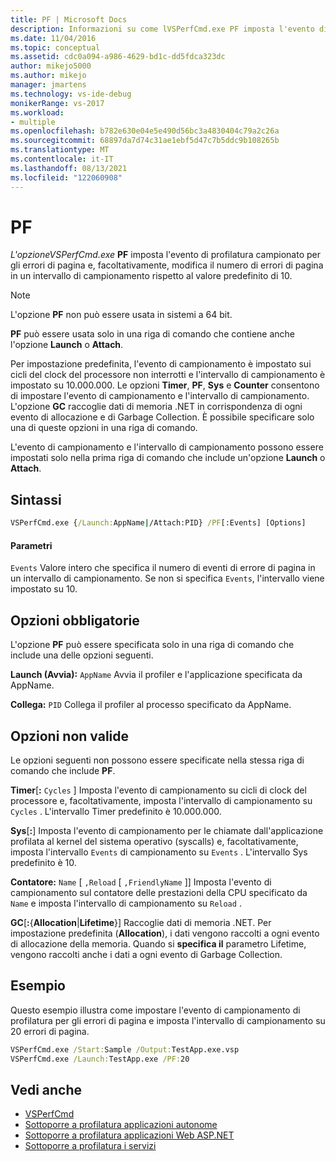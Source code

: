 ```yaml
---
title: PF | Microsoft Docs
description: Informazioni su come lVSPerfCmd.exe PF imposta l'evento di profilatura campionato per gli errori di pagina e modifica il numero di errori di pagina in un intervallo di campionamento.
ms.date: 11/04/2016
ms.topic: conceptual
ms.assetid: cdc0a094-a986-4629-bd1c-dd5fdca323dc
author: mikejo5000
ms.author: mikejo
manager: jmartens
ms.technology: vs-ide-debug
monikerRange: vs-2017
ms.workload:
- multiple
ms.openlocfilehash: b782e630e04e5e490d56bc3a4830404c79a2c26a
ms.sourcegitcommit: 68897da7d74c31ae1ebf5d47c7b5ddc9b108265b
ms.translationtype: MT
ms.contentlocale: it-IT
ms.lasthandoff: 08/13/2021
ms.locfileid: "122060908"
---
```

# <a name="pf"></a>PF
*L'opzioneVSPerfCmd.exe* **PF** imposta l'evento di profilatura campionato per gli errori di pagina e, facoltativamente, modifica il numero di errori di pagina in un intervallo di campionamento rispetto al valore predefinito di 10.

> [!NOTE]
> L'opzione **PF** non può essere usata in sistemi a 64 bit.

**PF** può essere usata solo in una riga di comando che contiene anche l'opzione **Launch** o **Attach**.

 Per impostazione predefinita, l'evento di campionamento è impostato sui cicli del clock del processore non interrotti e l'intervallo di campionamento è impostato su 10.000.000. Le opzioni **Timer**, **PF**, **Sys** e **Counter** consentono di impostare l'evento di campionamento e l'intervallo di campionamento. L'opzione **GC** raccoglie dati di memoria .NET in corrispondenza di ogni evento di allocazione e di Garbage Collection. È possibile specificare solo una di queste opzioni in una riga di comando.

 L'evento di campionamento e l'intervallo di campionamento possono essere impostati solo nella prima riga di comando che include un'opzione **Launch** o **Attach**.

## <a name="syntax"></a>Sintassi

```cmd
VSPerfCmd.exe {/Launch:AppName|/Attach:PID} /PF[:Events] [Options]
```

#### <a name="parameters"></a>Parametri
 `Events` Valore intero che specifica il numero di eventi di errore di pagina in un intervallo di campionamento. Se non si specifica `Events`, l'intervallo viene impostato su 10.

## <a name="required-options"></a>Opzioni obbligatorie
 L'opzione **PF** può essere specificata solo in una riga di comando che include una delle opzioni seguenti.

 **Launch (Avvia):** `AppName` Avvia il profiler e l'applicazione specificata da AppName.

 **Collega:** `PID` Collega il profiler al processo specificato da AppName.

## <a name="invalid-options"></a>Opzioni non valide
 Le opzioni seguenti non possono essere specificate nella stessa riga di comando che include **PF**.

 **Timer**[**:** `Cycles` ] Imposta l'evento di campionamento su cicli di clock del processore e, facoltativamente, imposta l'intervallo di campionamento su `Cycles` . L'intervallo Timer predefinito è 10.000.000.

 **Sys**[**:**] Imposta l'evento di campionamento per le chiamate dall'applicazione profilata al kernel del sistema operativo (syscalls) e, facoltativamente, imposta l'intervallo `Events` di campionamento su `Events` . L'intervallo Sys predefinito è 10.

 **Contatore:** `Name` [ `,Reload` [ `,FriendlyName` ]] Imposta l'evento di campionamento sul contatore delle prestazioni della CPU specificato da `Name` e imposta l'intervallo di campionamento su `Reload` .

 **GC**[**:**{**Allocation**&#124;**Lifetime**}] Raccoglie dati di memoria .NET. Per impostazione predefinita (**Allocation**), i dati vengono raccolti a ogni evento di allocazione della memoria. Quando si **specifica il** parametro Lifetime, vengono raccolti anche i dati a ogni evento di Garbage Collection.

## <a name="example"></a>Esempio
 Questo esempio illustra come impostare l'evento di campionamento di profilatura per gli errori di pagina e imposta l'intervallo di campionamento su 20 errori di pagina.

```cmd
VSPerfCmd.exe /Start:Sample /Output:TestApp.exe.vsp
VSPerfCmd.exe /Launch:TestApp.exe /PF:20
```

## <a name="see-also"></a>Vedi anche
- [VSPerfCmd](../profiling/vsperfcmd.md)
- [Sottoporre a profilatura applicazioni autonome](../profiling/command-line-profiling-of-stand-alone-applications.md)
- [Sottoporre a profilatura applicazioni Web ASP.NET](../profiling/command-line-profiling-of-aspnet-web-applications.md)
- [Sottoporre a profilatura i servizi](../profiling/command-line-profiling-of-services.md)
